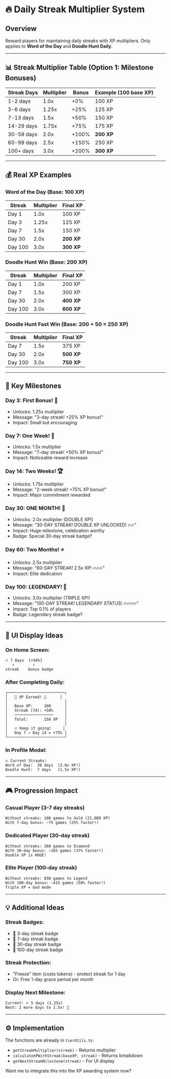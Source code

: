 # 🔥 Daily Streak Multiplier System

## Overview
Reward players for maintaining daily streaks with XP multipliers. Only applies to **Word of the Day** and **Doodle Hunt Daily**.

---

## 📊 Streak Multiplier Table (Option 1: Milestone Bonuses)

| Streak Days | Multiplier | Bonus | Example (100 base XP) |
|-------------|------------|-------|----------------------|
| 1-2 days | 1.0x | +0% | 100 XP |
| 3-6 days | 1.25x | +25% | 125 XP |
| 7-13 days | 1.5x | +50% | 150 XP |
| 14-29 days | 1.75x | +75% | 175 XP |
| 30-59 days | 2.0x | +100% | **200 XP** |
| 60-99 days | 2.5x | +150% | 250 XP |
| 100+ days | 3.0x | +200% | **300 XP** |

---

## 💰 Real XP Examples

### Word of the Day (Base: 100 XP)
| Streak | Multiplier | Final XP |
|--------|------------|----------|
| Day 1 | 1.0x | 100 XP |
| Day 3 | 1.25x | 125 XP |
| Day 7 | 1.5x | 150 XP |
| Day 30 | 2.0x | **200 XP** |
| Day 100 | 3.0x | **300 XP** |

### Doodle Hunt Win (Base: 200 XP)
| Streak | Multiplier | Final XP |
|--------|------------|----------|
| Day 1 | 1.0x | 200 XP |
| Day 7 | 1.5x | 300 XP |
| Day 30 | 2.0x | **400 XP** |
| Day 100 | 3.0x | **600 XP** |

### Doodle Hunt Fast Win (Base: 200 + 50 = 250 XP)
| Streak | Multiplier | Final XP |
|--------|------------|----------|
| Day 7 | 1.5x | 375 XP |
| Day 30 | 2.0x | **500 XP** |
| Day 100 | 3.0x | **750 XP** |

---

## 🎯 Key Milestones

### **Day 3**: First Bonus! 🎉
- Unlocks: 1.25x multiplier
- Message: "3-day streak! +25% XP bonus!"
- Impact: Small but encouraging

### **Day 7**: One Week! 🌟
- Unlocks: 1.5x multiplier
- Message: "7-day streak! +50% XP bonus!"
- Impact: Noticeable reward increase

### **Day 14**: Two Weeks! 🏆
- Unlocks: 1.75x multiplier
- Message: "2-week streak! +75% XP bonus!"
- Impact: Major commitment rewarded

### **Day 30**: ONE MONTH! 💎
- Unlocks: 2.0x multiplier (DOUBLE XP!)
- Message: "30-DAY STREAK! DOUBLE XP UNLOCKED! 🔥🔥"
- Impact: Huge milestone, celebration worthy
- Badge: Special 30-day streak badge?

### **Day 60**: Two Months! ⭐
- Unlocks: 2.5x multiplier
- Message: "60-DAY STREAK! 2.5x XP! 🔥🔥🔥"
- Impact: Elite dedication

### **Day 100**: LEGENDARY! 👑
- Unlocks: 3.0x multiplier (TRIPLE XP!)
- Message: "100-DAY STREAK! LEGENDARY STATUS! 🔥🔥🔥🔥"
- Impact: Top 0.1% of players
- Badge: Legendary streak badge?

---

## 📱 UI Display Ideas

### **On Home Screen:**
```
🔥 7 Days  [+50%]
   ↑        ↑
streak    bonus badge
```

### **After Completing Daily:**
```
┌─────────────────────────┐
│   🎉 XP Earned! 🎉      │
│                         │
│   Base XP:     100      │
│   Streak (7d): +50%     │
│   ─────────────────     │
│   Total:       150 XP   │
│                         │
│   🔥 Keep it going!     │
│   Day 7 → Day 14 = +75% │
└─────────────────────────┘
```

### **In Profile Modal:**
```
🔥 Current Streaks:
Word of Day:  30 days  (2.0x XP!)
Doodle Hunt:  7 days   (1.5x XP!)
```

---

## 🎮 Progression Impact

### **Casual Player (3-7 day streaks)**
```
Without streaks: 100 games to Gold (21,000 XP)
With 7-day bonus: ~75 games (25% faster!)
```

### **Dedicated Player (30-day streak)**
```
Without streaks: 260 games to Diamond
With 30-day bonus: ~165 games (37% faster!)
Double XP is HUGE!
```

### **Elite Player (100-day streak)**
```
Without streaks: 830 games to Legend
With 100-day bonus: ~415 games (50% faster!)
Triple XP = God mode
```

---

## 💡 Additional Ideas

### **Streak Badges:**
- 🥉 3-day streak badge
- 🥈 7-day streak badge  
- 🥇 30-day streak badge
- 💎 100-day streak badge

### **Streak Protection:**
- "Freeze" item (costs tokens) - protect streak for 1 day
- Or: Free 1-day grace period per month

### **Display Next Milestone:**
```
Current: 🔥 5 days (1.25x)
Next: 2 more days to 1.5x! 🎯
```

---

## ⚙️ Implementation

The functions are already in `tierUtils.ts`:
- `getStreakMultiplier(streak)` - Returns multiplier
- `calculateXPWithStreak(baseXP, streak)` - Returns breakdown
- `getNextStreakMilestone(streak)` - For UI display

Want me to integrate this into the XP awarding system now?

